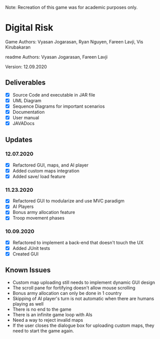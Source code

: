 Note: Recreation of this game was for academic purposes only.

# Digital Risk

Game Authors: Vyasan Jogarasan, Ryan Nguyen, Fareen Lavji, Vis Kirubakaran

readme Authors: Vyasan Jogarasan, Fareen Lavji

Version: 12.09.2020

## Deliverables
- [x] Source Code and executable in JAR file
- [x] UML Diagram
- [x] Sequence Diagrams for important scenarios
- [x] Documentation 
- [x] User manual
- [x] JAVADocs

## Updates
### 12.07.2020
- [x] Refactored GUI, maps, and AI player
- [x] Added custom maps integration
- [x] Added save/ load feature

### 11.23.2020
- [x] Refactored GUI to modularize and use MVC paradigm
- [x] AI Players
- [x] Bonus army allocation feature
- [x] Troop movement phases

### 10.09.2020
- [x] Refactored to implement a back-end that doesn't touch the UX
- [x] Added JUnit tests
- [x] Created GUI

## Known Issues
* Custom map uploading still needs to implement dynamic GUI design
* The scroll pane for fortifying doesn't allow mouse scrolling
* Bonus army allocation can only be done in 1 country
* Skipping of AI player's turn is not automatic when there are humans playing as well
* There is no end to the game
* There is an infinite game loop with AIs
* Need a way to reject invalid maps
* If the user closes the dialogue box for uploading custom maps, they need to start the game again.

